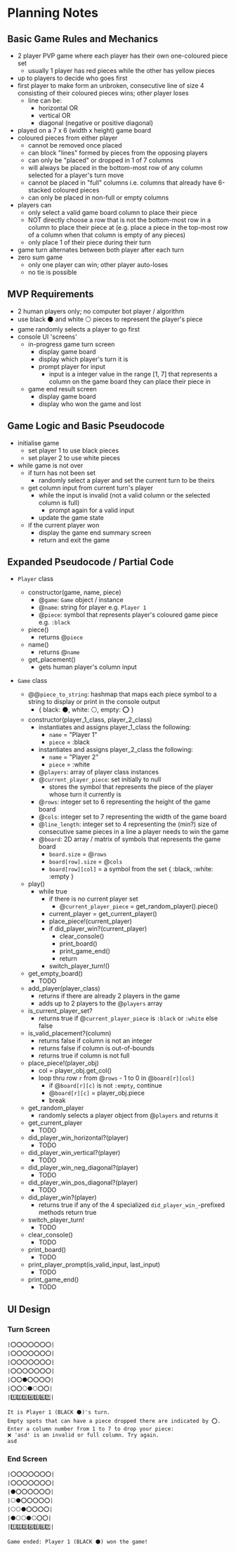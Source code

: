 # Planning Notes

## Basic Game Rules and Mechanics

- 2 player PVP game where each player has their own one-coloured piece set
  - usually 1 player has red pieces while the other has yellow pieces
- up to players to decide who goes first
- first player to make form an unbroken, consecutive line of size 4 consisting of their coloured pieces wins; other player loses
  - line can be:
    - horizontal OR
    - vertical OR
    - diagonal (negative or positive diagonal)
- played on a 7 x 6 (width x height) game board
- coloured pieces from either player
  - cannot be removed once placed
  - can block "lines" formed by pieces from the opposing players
  - can only be "placed" or dropped in 1 of 7 columns
  - will always be placed in the bottom-most row of any column selected for a player's turn move
  - cannot be placed in "full" columns i.e. columns that already have 6-stacked coloured pieces
  - can only be placed in non-full or empty columns
- players can
  - only select a valid game board column to place their piece
  - NOT directly choose a row that is not the bottom-most row in a column to place their piece at (e.g. place a piece in the top-most row of a column when that column is empty of any pieces)
  - only place 1 of their piece during their turn
- game turn alternates between both player after each turn
- zero sum game
  - only one player can win; other player auto-loses
  - no tie is possible

## MVP Requirements

- 2 human players only; no computer bot player / algorithm
- use black ⚫ and white ⚪ pieces to represent the player's piece
- game randomly selects a player to go first
- console UI 'screens'
  - in-progress game turn screen
    - display game board
    - display which player's turn it is
    - prompt player for input
      - input is a integer value in the range \[1, 7] that represents a column on the game board they can place their piece in
  - game end result screen
    - display game board
    - display who won the game and lost

## Game Logic and Basic Pseudocode

- initialise game
  - set player 1 to use black pieces
  - set player 2 to use white pieces
- while game is not over
  - if turn has not been set
    - randomly select a player and set the current turn to be theirs
  - get column input from current turn's player
    - while the input is invalid (not a valid column or the selected column is full)
      - prompt again for a valid input
    - update the game state
  - if the current player won
    - display the game end summary screen
    - return and exit the game

## Expanded Pseudocode / Partial Code

- `Player` class
  - constructor(game, name, piece)
    - @`game`: `Game` object / instance
    - @`name`: string for player e.g. `Player 1`
    - @`piece`: symbol that represents player's coloured game piece e.g. `:black`
  - piece()
    - returns @`piece`
  - name()
    - returns @`name`
  - get_placement()
    - gets human player's column input

- `Game` class
  - @@`piece_to_string`: hashmap that maps each piece symbol to a string to display or print in the console output
    - { black: ⚫, white: ⚪, empty: ⭕ }
  - constructor(player_1_class, player_2_class)
    - instantiates and assigns player_1_class the following:
      - `name` = "Player 1"
      - `piece` = :black
    - instantiates and assigns player_2_class the following:
      - `name` = "Player 2"
      - `piece` = :white
    - @`players`: array of player class instances
    - @`current_player_piece`: set initially to null
      - stores the symbol that represents the piece of the player whose turn it currently is
    - @`rows`: integer set to 6 representing the height of the game board
    - @`cols`: integer set to 7 representing the width of the game board
    - @`line_length`: integer set to 4 representing the (min?) size of consecutive same pieces in a line a player needs to win the game
    - @`board`: 2D array / matrix of symbols that represents the game board
      - `board.size` = @`rows`
      - `board[row].size` = @`cols`
      - `board[row][col]` = a symbol from the set { :black, :white: :empty }
  - play()
    - while true
      - if there is no current player set
        - @`current_player_piece` = get_random_player().piece()
      - current_player = get_current_player()
      - place_piece!(current_player)
      - if did_player_win?(current_player)
        - clear_console()
        - print_board()
        - print_game_end()
        - return
      - switch_player_turn!()
  - get_empty_board()
    - TODO
  - add_player(player_class)
    - returns if there are already 2 players in the game
    - adds up to 2 players to the @`players` array
  - is_current_player_set?
    - returns true if @`current_player_piece` is `:black` or `:white` else false
  - is_valid_placement?(column)
    - returns false if column is not an integer
    - returns false if column is out-of-bounds
    - returns true if column is not full
  - place_piece!(player_obj)
    - col = player_obj.get_col()
    - loop thru row `r` from @`rows` - 1 to 0 in @`board[r][col]`
      - if @`board[r][c]` is not `:empty`, continue
      - @`board[r][c]` = player_obj.piece
      - break
  - get_random_player
    - randomly selects a player object from @`players` and returns it
  - get_current_player
    - TODO
  - did_player_win_horizontal?(player)
    - TODO
  - did_player_win_vertical?(player)
    - TODO
  - did_player_win_neg_diagonal?(player)
    - TODO
  - did_player_win_pos_diagonal?(player)
    - TODO
  - did_player_win?(player)
    - returns true if any of the 4 specialized `did_player_win_`-prefixed  methods return true
  - switch_player_turn!
    - TODO
  - clear_console()
    - TODO
  - print_board()
    - TODO
  - print_player_prompt(is_valid_input, last_input)
    - TODO
  - print_game_end()
    - TODO

## UI Design

### Turn Screen

```
|⭕⭕⭕⭕⭕⭕⭕|
|⭕⭕⭕⭕⭕⭕⭕|
|⭕⭕⭕⭕⭕⭕⭕|
|⭕⭕⭕⭕⭕⭕⭕|
|⭕⭕⚫⭕⭕⭕⭕|
|⭕⭕⚪⚫⚪⭕⭕|
|1️⃣2️⃣3️⃣4️⃣5️⃣6️⃣7️⃣|

It is Player 1 (BLACK ⚫)'s turn.
Empty spots that can have a piece dropped there are indicated by ⭕.
Enter a column number from 1 to 7 to drop your piece:
❌ 'asd' is an invalid or full column. Try again.
asd
```

### End Screen

```
|⭕⭕⭕⭕⭕⭕⭕|
|⭕⭕⭕⭕⭕⭕⭕|
|⚫⭕⭕⭕⭕⭕⭕|
|⚪⚫⭕⭕⭕⭕⭕|
|⚪⚪⚫⭕⭕⭕⭕|
|⚫⚪⚪⚫⚪⭕⭕|
|1️⃣2️⃣3️⃣4️⃣5️⃣6️⃣7️⃣|

Game ended: Player 1 (BLACK ⚫) won the game!
```
